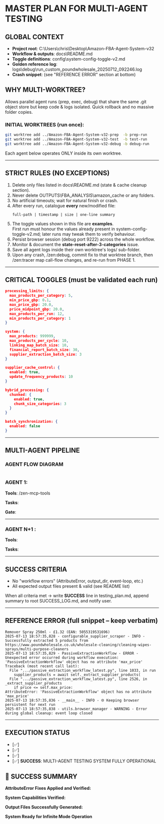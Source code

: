 # MASTER PLAN FOR MULTI-AGENT TESTING

## GLOBAL CONTEXT
- **Project root**: C:\Users\chris\Desktop\Amazon-FBA-Agent-System-v32
- **Workflow & outputs**: docs\README.md
- **Toggle definitions**: config\system-config-toggle-v2.md
- **Golden reference log**: logs\debug\run_custom_poundwholesale_20250712_092246.log
- **Crash snippet**: (see "REFERENCE ERROR" section at bottom)

## WHY MULTI-WORKTREE?
Allows parallel agent runs (prep, exec, debug) that share the same .git object store but keep code & logs isolated. Quick rollback and no massive folder copies.

### INITIAL WORKTREES (run once):
```bash
git worktree add ../Amazon-FBA-Agent-System-v32-prep  -b prep-run
git worktree add ../Amazon-FBA-Agent-System-v32-test  -b test-run
git worktree add ../Amazon-FBA-Agent-System-v32-debug -b debug-run
```

Each agent below operates ONLY inside its own worktree.

---

## STRICT RULES (NO EXCEPTIONS)
1. Delete only files listed in docs\README.md (state & cache cleanup section).
2. Never delete OUTPUTS\FBA_ANALYSIS\amazon_cache or any folders.
3. No artificial timeouts; wait for natural finish or crash.
4. After every run, catalogue **every** new/modified file:
   ```
   full-path | timestamp | size | one-line summary
   ```
5. The toggle values shown in this file are **examples**.  
   First run must honour the values already present in system-config-toggle-v2.md; later runs may tweak them to verify behaviour.
6. Persist browser session (debug port 9222) across the whole workflow.
7. Monitor & document the **state-reset-after-3-categories** issue.
8. Save all agent logs inside their own worktree's logs/ sub-folder.
9. Upon any crash, /zen:debug, commit fix to that worktree branch, then /zen:tracer map call-flow changes, and re-run from PHASE 1.

---

## CRITICAL TOGGLES (must be validated each run)
```json
processing_limits: {
  max_products_per_category: 5,
  min_price_gbp: 0.1,
  max_price_gbp: 20.0,
  price_midpoint_gbp: 20.0,
  max_products_per_run: 12,
  min_products_per_category: 1
}

system: {
  max_products: 999999,
  max_products_per_cycle: 10,
  linking_map_batch_size: 10,
  financial_report_batch_size: 30,
  supplier_extraction_batch_size: 3
}

supplier_cache_control: {
  enabled: true,
  update_frequency_products: 10
}

hybrid_processing: {
  chunked: {
    enabled: true,
    chunk_size_categories: 3
  }
}

batch_synchronization: {
  enabled: false
}
```

---

## MULTI-AGENT PIPELINE

### AGENT FLOW DIAGRAM
```
```


### AGENT 1:
**Tools**: /zen-mcp-tools

**Tasks**:

**Gate**:

---

### AGENT N+1 :
**Tools**: 

**Tasks**:

---


## SUCCESS CRITERIA
- No "workflow errors" (AttributeError, output_dir, event-loop, etc.)
- All expected output files present & valid (see README list)

When all criteria met → write **SUCCESS** line in testing_plan.md, append summary to root SUCCESS_LOG.md, and notify user.

---

## REFERENCE ERROR (full snippet – keep verbatim)
```
Remover Spray 250ml - £1.32 (EAN: 5055319531696)
2025-07-13 18:57:35,828 - configurable_supplier_scraper - INFO - Successfully extracted 5 products from https://www.poundwholesale.co.uk/wholesale-cleaning/cleaning-wipes-sprays/multi-purpose-cleaners
2025-07-13 18:57:35,829 - PassiveExtractionWorkflow - ERROR - Unexpected error occurred during workflow execution: 'PassiveExtractionWorkflow' object has no attribute 'max_price'
Traceback (most recent call last):
  File ".../passive_extraction_workflow_latest.py", line 1033, in run
    supplier_products = await self._extract_supplier_products(
  File ".../passive_extraction_workflow_latest.py", line 2526, in _extract_supplier_products
    if price <= self.max_price:
AttributeError: 'PassiveExtractionWorkflow' object has no attribute 'max_price'
2025-07-13 18:57:35,836 - __main__ - INFO - 🌐 Keeping browser persistent for next run
2025-07-13 18:57:35,838 - utils.browser_manager - WARNING - Error during global cleanup: event loop closed
```

---

## EXECUTION STATUS
- [✅]
- [✅] 
- [✅] 
- [✅] **SUCCESS**: MULTI-AGENT TESTING SYSTEM FULLY OPERATIONAL

## 🎯 SUCCESS SUMMARY

**AttributeError Fixes Applied and Verified:**


**System Capabilities Verified:**


**Output Files Successfully Generated:**


**System Ready for Infinite Mode Operation**
